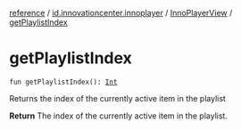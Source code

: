 [reference](../../index.md) / [id.innovationcenter.innoplayer](../index.md) / [InnoPlayerView](index.md) / [getPlaylistIndex](./get-playlist-index.md)

# getPlaylistIndex

`fun getPlaylistIndex(): `[`Int`](https://kotlinlang.org/api/latest/jvm/stdlib/kotlin/-int/index.html)

Returns the index of the currently active item in the playlist

**Return**
The index of the currently active item in the playlist.

